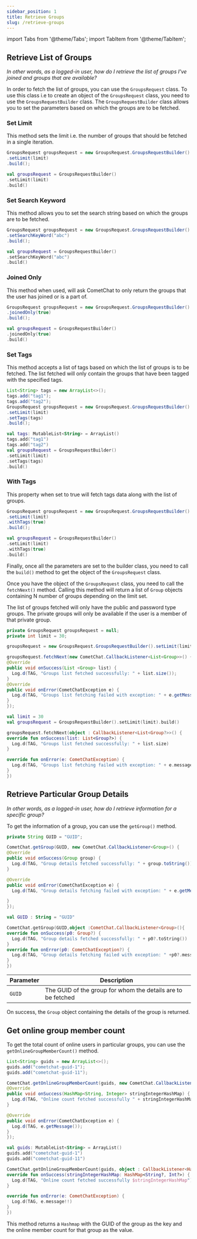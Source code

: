 ```yaml
---
sidebar_position: 1
title: Retrieve Groups
slug: /retrieve-groups
---
```


import Tabs from '@theme/Tabs';
import TabItem from '@theme/TabItem';

## Retrieve List of Groups

_In other words, as a logged-in user, how do I retrieve the list of groups I've joined and groups that are available?_

In order to fetch the list of groups, you can use the `GroupsRequest` class. To use this class i.e to create an object of the `GroupsRequest` class, you need to use the `GroupsRequestBuilder` class. The `GroupsRequestBuilder` class allows you to set the parameters based on which the groups are to be fetched.

### Set Limit

This method sets the limit i.e. the number of groups that should be fetched in a single iteration.

<Tabs>
<TabItem value="Java" label="Java">

  ```java
GroupsRequest groupsRequest = new GroupsRequest.GroupsRequestBuilder()
  .setLimit(limit)
  .build();
  ```
</TabItem>
<TabItem value="Kotlin" label="Kotlin">

  ```kotlin
val groupsRequest = GroupsRequestBuilder()
  .setLimit(limit)
  .build()  
  ```
</TabItem>
</Tabs>



### Set Search Keyword

This method allows you to set the search string based on which the groups are to be fetched.

<Tabs>
<TabItem value="Java" label="Java">

  ```java
GroupsRequest groupsRequest = new GroupsRequest.GroupsRequestBuilder()
  .setSearchKeyWord("abc")
  .build();
  ```
</TabItem>
<TabItem value="Kotlin" label="Kotlin">

  ```kotlin
val groupsRequest = GroupsRequestBuilder()
  .setSearchKeyWord("abc")
  .build()
  ```
</TabItem>
</Tabs>


### Joined Only

This method when used, will ask CometChat to only return the groups that the user has joined or is a part of.

<Tabs>
<TabItem value="Java" label="Java">

  ```java
GroupsRequest groupsRequest = new GroupsRequest.GroupsRequestBuilder()
  .joinedOnly(true)
  .build();
  ```
</TabItem>
<TabItem value="Kotlin" label="Kotlin">

  ```kotlin
val groupsRequest = GroupsRequestBuilder()
  .joinedOnly(true)
  .build()  
  ```
</TabItem>
</Tabs>


### Set Tags

This method accepts a list of tags based on which the list of groups is to be fetched. The list fetched will only contain the groups that have been tagged with the specified tags.

<Tabs>
<TabItem value="Java" label="Java">

  ```java
List<String> tags = new ArrayList<>();
tags.add("tag1");
tags.add("tag2");
GroupsRequest groupsRequest = new GroupsRequest.GroupsRequestBuilder()
  .setLimit(limit)
  .setTags(tags)
  .build();  
  ```
</TabItem>
<TabItem value="Kotlin" label="Kotlin">

  ```kotlin
val tags: MutableList<String> = ArrayList()
tags.add("tag1")
tags.add("tag2")
val groupsRequest = GroupsRequestBuilder()
  .setLimit(limit)
  .setTags(tags)
  .build()
  ```
</TabItem>
</Tabs>



### With Tags

This property when set to true will fetch tags data along with the list of groups.

<Tabs>
<TabItem value="Java" label="Java">

  ```java
GroupsRequest groupsRequest = new GroupsRequest.GroupsRequestBuilder()
  .setLimit(limit)
  .withTags(true)
  .build();
  ```
</TabItem>
<TabItem value="Kotlin" label="Kotlin">

  ```kotlin
val groupsRequest = GroupsRequestBuilder()
  .setLimit(limit)
  .withTags(true)
  .build()
  ```
</TabItem>
</Tabs>


Finally, once all the parameters are set to the builder class, you need to call the `build()` method to get the object of the `GroupsRequest` class.

Once you have the object of the `GroupsRequest` class, you need to call the `fetchNext()` method. Calling this method will return a list of `Group` objects containing N number of groups depending on the limit set.

The list of groups fetched will only have the public and password type groups. The private groups will only be available if the user is a member of that private group.

<Tabs>
<TabItem value="Java" label="Java">

  ```java
private GroupsRequest groupsRequest = null;
private int limit = 30;

groupsRequest = new GroupsRequest.GroupsRequestBuilder().setLimit(limit).build();

groupsRequest.fetchNext(new CometChat.CallbackListener<List<Group>>() {
  @Override
  public void onSuccess(List <Group> list) {
    Log.d(TAG, "Groups list fetched successfully: " + list.size());
  }
  @Override
  public void onError(CometChatException e) {
    Log.d(TAG, "Groups list fetching failed with exception: " + e.getMessage());
  }
});
  ```
</TabItem>
<TabItem value="Kotlin" label="Kotlin">

  ```kotlin
val limit = 30
val groupsRequest = GroupsRequestBuilder().setLimit(limit).build()

groupsRequest.fetchNext(object : CallbackListener<List<Group?>>() {
  override fun onSuccess(list: List<Group?>) {
    Log.d(TAG, "Groups list fetched successfully: " + list.size)
  }

  override fun onError(e: CometChatException) {
    Log.d(TAG, "Groups list fetching failed with exception: " + e.message)
  }
})
  ```
</TabItem>
</Tabs>


## Retrieve Particular Group Details

_In other words, as a logged-in user, how do I retrieve information for a specific group?_

To get the information of a group, you can use the `getGroup()` method.

<Tabs>
<TabItem value="Java" label="Java">

  ```java
private String GUID = "GUID";

CometChat.getGroup(GUID, new CometChat.CallbackListener<Group>() {
  @Override
  public void onSuccess(Group group) {
    Log.d(TAG, "Group details fetched successfully: " + group.toString());        
  }

  @Override
  public void onError(CometChatException e) { 
    Log.d(TAG, "Group details fetching failed with exception: " + e.getMessage());   

  }
});
  ```
</TabItem>
<TabItem value="Kotlin" label="Kotlin">

  ```kotlin
val GUID : String = "GUID"

CometChat.getGroup(GUID,object :CometChat.CallbackListener<Group>(){
  override fun onSuccess(p0: Group?) {
    Log.d(TAG, "Group details fetched successfully: " + p0?.toString())
  }
  override fun onError(p0: CometChatException?) {
    Log.d(TAG, "Group details fetching failed with exception: " +p0?.message)
  }
})
  ```
</TabItem>
</Tabs>



| Parameter | Description | 
| ---- | ---- | 
| `GUID` | The GUID of the group for whom the details are to be fetched | 


On success, the `Group` object containing the details of the group is returned.

## Get online group member count

To get the total count of online users in particular groups, you can use the `getOnlineGroupMemberCount()` method.

<Tabs>
<TabItem value="Java" label="Java">

  ```java
List<String> guids = new ArrayList<>();
guids.add("cometchat-guid-1");
guids.add("cometchat-guid-11");

CometChat.getOnlineGroupMemberCount(guids, new CometChat.CallbackListener<HashMap<String, Integer>>() {
  @Override
  public void onSuccess(HashMap<String, Integer> stringIntegerHashMap) {
    Log.d(TAG, "Online count fetched successfully " + stringIntegerHashMap.toString());
  }

  @Override
  public void onError(CometChatException e) {
    Log.d(TAG, e.getMessage());
  }
});
  ```
</TabItem>
<TabItem value="Kotlin" label="Kotlin">

  ```kotlin
val guids: MutableList<String> = ArrayList()
guids.add("cometchat-guid-1")
guids.add("cometchat-guid-11")

CometChat.getOnlineGroupMemberCount(guids, object : CallbackListener<HashMap<String?, Int?>>() {
  override fun onSuccess(stringIntegerHashMap: HashMap<String?, Int?>) {
    Log.d(TAG, "Online count fetched successfully $stringIntegerHashMap")
  }

  override fun onError(e: CometChatException) {
    Log.d(TAG, e.message!!)
  }
})
  ```
</TabItem>
</Tabs>



This method returns a `Hashmap`  with the GUID of the group as the key and the online member count for that group as the value.